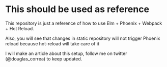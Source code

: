 # This should be used as reference

This repository is just a reference of how to use Elm + Phoenix + Webpack + Hot Reload.

Also, you will see that changes in static repository will not trigger Phoenix reload
because hot-reload will take care of it

I will make an article about this setup, follow me on twitter (@douglas_correa) to keep updated.
